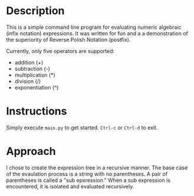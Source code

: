 # Description
This is a simple command line program for evaluating numeric algebraic (infix notation) expressions. It was written for fun and a a demonstration of the superiority of Reverse Polish Notation (postfix).

Currently, only five operators are supported:


- addition (+)
- subtraction (-)
- multiplication (*)
- division (/)
- exponentiation (^)

# Instructions
Simply execute `main.py` to get started. `Ctrl-c` or `Ctrl-d` to exit.

# Approach
I chose to create the expression tree in a recursive manner. The base case of the evaulation process is a string with no parentheses. A pair of parentheses is called a "sub epxression." When a sub expression is encountered, it is isolated and evaluated recursively.
